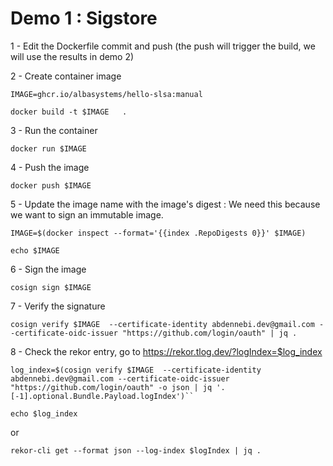 # Demo 1 : Sigstore


1 - Edit the Dockerfile commit and push (the push will trigger the build, we will use the results in demo 2)

2 - Create container image
````shell
IMAGE=ghcr.io/albasystems/hello-slsa:manual

docker build -t $IMAGE   .
````

3 - Run the container 
````shell
docker run $IMAGE
````

4 - Push the image

````shell
docker push $IMAGE
````

5 - Update the image name with the image's digest : We need this because we want to sign an immutable image.

````shell
IMAGE=$(docker inspect --format='{{index .RepoDigests 0}}' $IMAGE)

echo $IMAGE
````

6 - Sign the image
````shell
cosign sign $IMAGE
````

7 - Verify the signature
````shell
cosign verify $IMAGE  --certificate-identity abdennebi.dev@gmail.com --certificate-oidc-issuer "https://github.com/login/oauth" | jq .
````

8 - Check the rekor entry, go to https://rekor.tlog.dev/?logIndex=$log_index
````shell
log_index=$(cosign verify $IMAGE  --certificate-identity abdennebi.dev@gmail.com --certificate-oidc-issuer "https://github.com/login/oauth" -o json | jq '.[-1].optional.Bundle.Payload.logIndex')``

echo $log_index
````
or 
````shell
rekor-cli get --format json --log-index $logIndex | jq .
````

